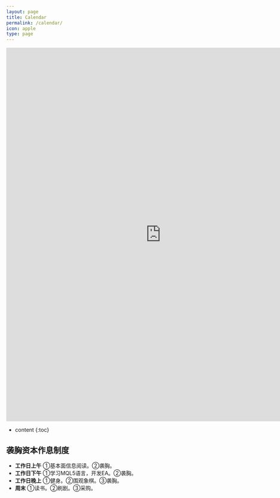 ```yaml
---
layout: page
title: Calendar
permalink: /calendar/
icon: apple
type: page
---
```


<iframe frameborder="0" width="825" height="1000" scrolling="yes" src="https://rili-d.jin10.com/open.php?fontSize=14px&theme=darkgray"></iframe>

* content
{:toc}


## 袭胸资本作息制度
* **工作日上午**
①基本面信息阅读。②袭胸。
* **工作日下午**
①学习MQL5语言，开发EA。②袭胸。
* **工作日晚上**
①健身。②围观象棋。③袭胸。
* **周末**
①读书。②刷剧。③采购。
